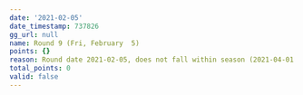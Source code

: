 ```yaml
---
date: '2021-02-05'
date_timestamp: 737826
gg_url: null
name: Round 9 (Fri, February  5)
points: {}
reason: Round date 2021-02-05, does not fall within season (2021-04-01 to 2021-12-30)
total_points: 0
valid: false
---
```

